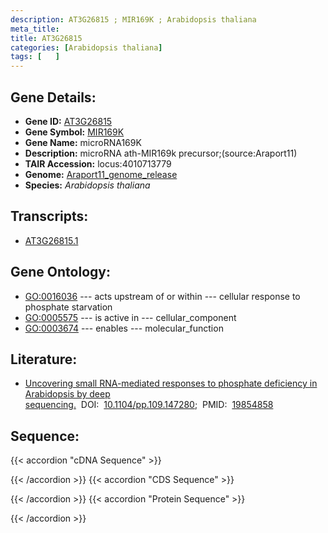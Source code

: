 ```yaml
---
description: AT3G26815 ; MIR169K ; Arabidopsis thaliana
meta_title:
title: AT3G26815
categories: [Arabidopsis thaliana]
tags: [   ]
---
```


## Gene Details:
- **Gene ID:** [AT3G26815](https://www.arabidopsis.org/locus?name=AT3G26815)
- **Gene Symbol:** <u>MIR169K</u>
- **Gene Name:** microRNA169K
- **Description:**   microRNA ath-MIR169k precursor;(source:Araport11)
- **TAIR Accession:** locus:4010713779
- **Genome:** [Araport11_genome_release](https://www.arabidopsis.org/download/list?dir=Genes%2FAraport11_genome_release)
- **Species:** *Arabidopsis thaliana*

## Transcripts:
   -  [AT3G26815.1](https://www.arabidopsis.org/gene?name=AT3G26815.1)
## Gene Ontology:
   - [GO:0016036](https://amigo.geneontology.org/amigo/term/GO:0016036)&nbsp;---&nbsp;acts upstream of or within&nbsp;---&nbsp;cellular response to phosphate starvation
   - [GO:0005575](https://amigo.geneontology.org/amigo/term/GO:0005575)&nbsp;---&nbsp;is active in&nbsp;---&nbsp;cellular_component
   - [GO:0003674](https://amigo.geneontology.org/amigo/term/GO:0003674)&nbsp;---&nbsp;enables&nbsp;---&nbsp;molecular_function
## Literature:
   - [Uncovering small RNA-mediated responses to phosphate deficiency in Arabidopsis by  deep sequencing.](https://www.doi.org/10.1104/pp.109.147280)&nbsp;&nbsp;DOI:&nbsp;&nbsp;[10.1104/pp.109.147280](https://www.doi.org/10.1104/pp.109.147280);&nbsp;&nbsp;PMID:&nbsp;&nbsp;[19854858](https://pubmed.ncbi.nlm.nih.gov/19854858/)
## Sequence:
{{< accordion "cDNA Sequence" >}}

{{< /accordion >}}
{{< accordion "CDS Sequence" >}}

{{< /accordion >}}
{{< accordion "Protein Sequence" >}}

{{< /accordion >}}
